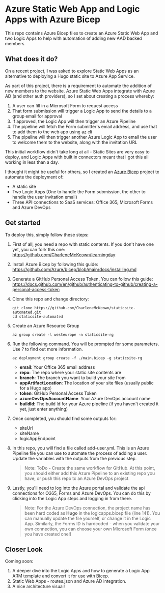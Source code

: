 # Azure Static Web App and Logic Apps with Azure Bicep
This repo contains Azure Bicep files to create an Azure Static Web App and two Logic Apps to help with automation of adding new AAD backed members.

## What does it do? 

On a recent project, I was asked to explore Static Web Apps as an alternative to deploying a Hugo static site to Azure App Service. 

As part of this project, there is a requirement to automate the addition of new members to the website. Azure Static Web Apps integrate with Azure AD (and other auth providers), so I set about creating a process whereby:

1. A user can fill in a Microsoft Form to request access
1. That form submission will trigger a Logic App to send the details to a group email for approval
1. If approved, the Logic App will then trigger an Azure Pipeline
1. The pipeline will fetch the Form submitter's email address, and use that to add them to the web app using az cli
1. The pipeline will then trigger another Azure Logic App to email the user to welcome them to the website, along with the invitation URL

This initial workflow didn't take long at all - Static Sites are very easy to deploy, and Logic Apps with built in connectors meant that I got this all working in less than a day.

I thought it might be useful for others, so I created an [Azure Bicep](https://github.com/Azure/bicep) project to automate the deployment of:

- A static site
- Two Logic Apps (One to handle the Form submission, the other to handle the user invitation email)
- Three API connections to SaaS services: Office 365, Microsoft Forms and Azure DevOps

## Get started

To deploy this, simply follow these steps:

1. First of all, you need a repo with static contents. If you don't have one yet, you can fork this one: 
https://github.com/CharleneMcKeown/learningday

1. Install Azure Bicep by following this guide:
https://github.com/Azure/bicep/blob/main/docs/installing.md

1. Generate a GitHub Personal Access Token. You can follow this guide:
https://docs.github.com/en/github/authenticating-to-github/creating-a-personal-access-token

1. Clone this repo and change directory:
    ```
    git clone https://github.com/CharleneMcKeown/staticsite-automated.git
    cd staticsite-automated
    ```
1. Create an Azure Resource Group
    ```
    az group create -l westeurope -n staticsite-rg
    ```
1. Run the following command. You will be prompted for some parameters. Use ? to find out more information. 
    ```
    az deployment group create -f ./main.bicep -g staticsite-rg
    ```

    - **email**: Your Office 365 email address
    - **repo**: The repo where your static site contents are
    - **branch**: The branch you want to build your site from
    - **appArtifactLocation**: The location of your site files (usually public for a Hugo app)
    - **token**: GitHub Personal Access Token
    - **azureDevOpsAccountName**: Your Azure DevOps account name
    - **buildId**: The build Id for your Azure pipeline (if you haven't created it yet, just enter anything)

1. Once completed, you should find some outputs for:
    - siteUrl 
    - siteName
    - logicAppEndpoint

1. In this repo, you will find a file called add-user.yml. This is an Azure Pipeline file you can use to automate the process of adding a user. Update the variables with the outputs from the previous step.

    >Note: ToDo - Create the same workflow for GitHub. At this point, you should either add this Azure Pipeline to an existing repo you have, or push this repo to an Azure DevOps project.

1. Lastly, you'll need to log into the Azure portal and validate the api connections for O365, Forms and Azure DevOps. You can do this by clicking into the Logic App steps and logging in from there.

    >Note: For the Azure DevOps connection, the project name has been hard coded as **Hugo** in the logicapps.bicep file (line 141). You can manually update the file yourself, or change it in the Logic App. Similarly, the Forms ID is hardcoded - when you validate your own connection, you can choose your own Microsoft Form (once you have created one!)

## Closer Look

Coming soon: 

1. A deeper dive into the Logic Apps and how to generate a Logic App ARM template and convert it for use with Bicep. 
1. Static Web Apps - routes.json and Azure AD integration.
1. A nice architecture visual!




